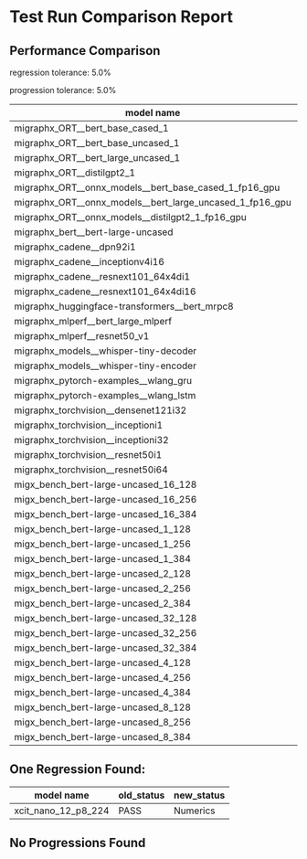# Test Run Comparison Report

## Performance Comparison

regression tolerance: 5.0%

progression tolerance: 5.0%

|model name|exit_status|analysis|old_time_ms|new_time_ms|change_ms|percent_change|
|---|---|---|---|---|---|---|
|migraphx_ORT__bert_base_cased_1|PASS|within tol|85.9956|85.7722|-0.2234|-0.26%|
|migraphx_ORT__bert_base_uncased_1|PASS|regression|86.8472|95.5347|8.6875|10.0%|
|migraphx_ORT__bert_large_uncased_1|PASS|regression|262.5148|278.8038|16.289|6.2%|
|migraphx_ORT__distilgpt2_1|PASS|regression|34.0404|36.9123|2.8719|8.44%|
|migraphx_ORT__onnx_models__bert_base_cased_1_fp16_gpu|Numerics|within tol|85.4163|84.919|-0.4973|-0.58%|
|migraphx_ORT__onnx_models__bert_large_uncased_1_fp16_gpu|Numerics|regression|248.4035|287.3984|38.995|15.7%|
|migraphx_ORT__onnx_models__distilgpt2_1_fp16_gpu|Numerics|regression|39.3711|42.7776|3.4065|8.65%|
|migraphx_bert__bert-large-uncased|PASS|within tol|382.4668|372.9064|-9.5604|-2.5%|
|migraphx_cadene__dpn92i1|PASS|within tol|168.2515|166.6912|-1.5603|-0.93%|
|migraphx_cadene__inceptionv4i16|PASS|within tol|5392.1103|5296.5328|-95.5775|-1.77%|
|migraphx_cadene__resnext101_64x4di1|PASS|within tol|324.9342|332.2958|7.3616|2.27%|
|migraphx_cadene__resnext101_64x4di16|PASS|within tol|5804.3444|5839.0741|34.7297|0.6%|
|migraphx_huggingface-transformers__bert_mrpc8|PASS|regression|390.7573|706.5921|315.8348|80.83%|
|migraphx_mlperf__bert_large_mlperf|Numerics|within tol|426.3122|417.5092|-8.803|-2.06%|
|migraphx_mlperf__resnet50_v1|PASS|regression|91.5566|98.9541|7.3975|8.08%|
|migraphx_models__whisper-tiny-decoder|PASS|within tol|32.6898|33.3843|0.6945|2.12%|
|migraphx_models__whisper-tiny-encoder|Numerics|within tol|183.3277|180.6133|-2.7144|-1.48%|
|migraphx_pytorch-examples__wlang_gru|PASS|within tol|79.7833|81.5956|1.8123|2.27%|
|migraphx_pytorch-examples__wlang_lstm|PASS|progression|70.574|40.0856|-30.4883|-43.2%|
|migraphx_torchvision__densenet121i32|PASS|regression|1600.2778|1716.2118|115.934|7.24%|
|migraphx_torchvision__inceptioni1|PASS|within tol|212.9889|208.8268|-4.1621|-1.95%|
|migraphx_torchvision__inceptioni32|PASS|within tol|5350.9444|5346.5861|-4.3583|-0.08%|
|migraphx_torchvision__resnet50i1|PASS|regression|85.6121|94.6173|9.0052|10.52%|
|migraphx_torchvision__resnet50i64|PASS|within tol|5100.3372|5072.8071|-27.5301|-0.54%|
|migx_bench_bert-large-uncased_16_128|PASS|within tol|2574.5739|2611.641|37.067|1.44%|
|migx_bench_bert-large-uncased_16_256|PASS|within tol|4047.9266|4219.9915|172.0649|4.25%|
|migx_bench_bert-large-uncased_16_384|Numerics|within tol|5818.8567|5713.5716|-105.2851|-1.81%|
|migx_bench_bert-large-uncased_1_128|PASS|progression|202.809|154.1061|-48.7029|-24.01%|
|migx_bench_bert-large-uncased_1_256|PASS|within tol|269.4797|265.4949|-3.9848|-1.48%|
|migx_bench_bert-large-uncased_1_384|PASS|within tol|374.9438|381.6854|6.7416|1.8%|
|migx_bench_bert-large-uncased_2_128|PASS|progression|501.965|376.9752|-124.9898|-24.9%|
|migx_bench_bert-large-uncased_2_256|PASS|within tol|585.3933|598.1153|12.722|2.17%|
|migx_bench_bert-large-uncased_2_384|PASS|within tol|817.8905|848.0238|30.1333|3.68%|
|migx_bench_bert-large-uncased_32_128|PASS|within tol|5105.7627|5050.144|-55.6187|-1.09%|
|migx_bench_bert-large-uncased_32_256|PASS|within tol|8111.095|8122.3223|11.2273|0.14%|
|migx_bench_bert-large-uncased_32_384|Numerics|within tol|11364.5552|11156.3346|-208.2206|-1.83%|
|migx_bench_bert-large-uncased_4_128|PASS|within tol|742.4208|716.118|-26.3029|-3.54%|
|migx_bench_bert-large-uncased_4_256|PASS|within tol|1095.5023|1119.7461|24.2438|2.21%|
|migx_bench_bert-large-uncased_4_384|PASS|within tol|1499.9333|1501.3578|1.4245|0.09%|
|migx_bench_bert-large-uncased_8_128|PASS|within tol|1314.8844|1328.8238|13.9394|1.06%|
|migx_bench_bert-large-uncased_8_256|PASS|within tol|2087.8032|2035.6659|-52.1373|-2.5%|
|migx_bench_bert-large-uncased_8_384|PASS|within tol|2905.4752|2891.6607|-13.8144|-0.48%|

## One Regression Found:

|model name|old_status|new_status|
|---|---|---|
|xcit_nano_12_p8_224|PASS|Numerics|

## No Progressions Found

